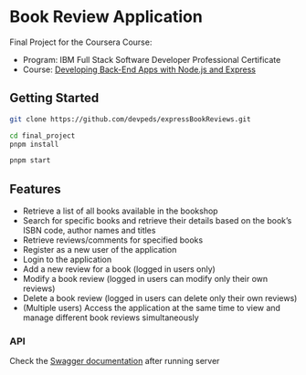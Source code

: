 # Book Review Application

Final Project for the Coursera Course:

- Program: IBM Full Stack Software Developer Professional Certificate
- Course: [Developing Back-End Apps with Node.js and Express](https://www.coursera.org/learn/developing-backend-apps-with-nodejs-and-express?specialization=ibm-full-stack-cloud-developer)

## Getting Started

```bash
git clone https://github.com/devpeds/expressBookReviews.git

cd final_project
pnpm install

pnpm start
```

## Features

- Retrieve a list of all books available in the bookshop
- Search for specific books and retrieve their details based on the book’s ISBN code, author names and titles
- Retrieve reviews/comments for specified books
- Register as a new user of the application
- Login to the application
- Add a new review for a book (logged in users only)
- Modify a book review (logged in users can modify only their own reviews)
- Delete a book review (logged in users can delete only their own reviews)
- (Multiple users) Access the application at the same time to view and manage different book reviews simultaneously

### API

Check the [Swagger documentation](http:localhost:5000/swagger) after running server
